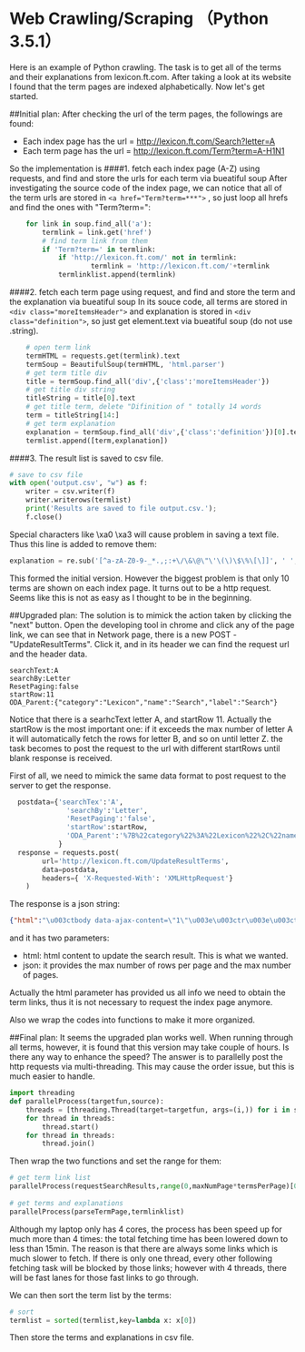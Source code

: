 # Web Crawling/Scraping （Python 3.5.1）

Here is an example of Python crawling. The task is to get all of the terms and their explanations from lexicon.ft.com. After taking a look at its website I found that the term pages are indexed alphabetically. Now let's get started.

##Initial plan:
After checking the url of the term pages, the followings are found:
* Each index page has the url = http://lexicon.ft.com/Search?letter=A
* Each term page has the url = http://lexicon.ft.com/Term?term=A-H1N1

So the implementation is
####1. fetch each index page (A-Z) using requests, and find and store the urls for each term via bueatiful soup
After investigating the source code of the index page, we can notice that all of the term urls are stored in `<a href="Term?term=***">`
, so just loop all hrefs and find the ones with "Term?term=":
```Python
    for link in soup.find_all('a'):
        termlink = link.get('href')
        # find term link from them
        if 'Term?term=' in termlink:
            if 'http://lexicon.ft.com/' not in termlink:
                    termlink = 'http://lexicon.ft.com/'+termlink
            termlinklist.append(termlink)    
```
####2. fetch each term page using request, and find and store the term and the explanation via bueatiful soup
In its souce code, all terms are stored in `<div class="moreItemsHeader">` and explanation is stored in `<div class="definition">`, so just get element.text via bueatiful soup (do not use .string). 
```Python
    # open term link
    termHTML = requests.get(termlink).text
    termSoup = BeautifulSoup(termHTML, 'html.parser')
    # get term title div        
    title = termSoup.find_all('div',{'class':'moreItemsHeader'})
    # get title div string
    titleString = title[0].text
    # get title term, delete "Difinition of " totally 14 words
    term = titleString[14:]
    # get term explanation
    explanation = termSoup.find_all('div',{'class':'definition'})[0].text  
    termlist.append([term,explanation])
```
####3. The result list is saved to csv file. 
```Python
# save to csv file
with open('output.csv', "w") as f:
    writer = csv.writer(f)
    writer.writerows(termlist)    
    print('Results are saved to file output.csv.');
    f.close()
```
Special characters like \xa0 \xa3 will cause problem in saving a text file. Thus this line is added to remove them:
```Python
explanation = re.sub('[^a-zA-Z0-9-_*.,;:+\/\&\@\"\'\(\)\$\%\[\]]', ' ', explanation)
```

This formed the initial version. However the biggest problem is that only 10 terms are shown on each index page. It turns out to be a http request. Seems like this is not as easy as I thought to be in the beginning.

##Upgraded plan:
The solution is to mimick the action taken by clicking the "next" button. Open the developing tool in chrome and click any of the page link, we can see that in Network page, there is a new POST - "UpdateResultTerms". Click it, and in its header we can find the request url and the header data.
```
searchText:A
searchBy:Letter
ResetPaging:false
startRow:11
ODA_Parent:{"category":"Lexicon","name":"Search","label":"Search"}
```
Notice that there is a searhcText letter A, and startRow 11. Actually the startRow is the most important one: if it exceeds the max number of letter A it will automatically fetch the rows for letter B, and so on until letter Z. the task becomes to post the request to the url with different startRows until blank response is received.

First of all, we need to mimick the same data format to post request to the server to get the response.
``` Python
  postdata={'searchTex':'A',
              'searchBy':'Letter',
              'ResetPaging':'false',
              'startRow':startRow,
              'ODA_Parent':'%7B%22category%22%3A%22Lexicon%22%2C%22name%22%3A%22Search%22%2C%22label%22%3A%22Search%22%7D'
            }
  response = requests.post(
        url='http://lexicon.ft.com/UpdateResultTerms',
        data=postdata,
        headers={ 'X-Requested-With': 'XMLHttpRequest'}
    )
```
The response is a json string:
```json
{"html":"\u003ctbody data-ajax-content=\"1\"\u003e\u003ctr\u003e\u003cth\u003e\u003ca href=\"Term?term=absolute-return\" data-oda=\"{&quot;category&quot;:&quot;Link click through&quot;,&quot;name&quot;:&quot;Lexicon Term&quot;,&quot;label&quot;:&quot;Page: Lexicon Search ; Module: Search Results Table&quot;}\"\u003eabsolute return\u003c/a\u003e\u003c/th\u003e\u003ctd\u003eThe term absolute in a mathematical sense refers to the numerical value of a number without its sign. For example, the absolute value of -7...\u003c/td\u003e\u003c/tr\u003e\u003ctr\u003e\u003cth\u003e\u003ca href=\"Term?term=absolute-return-fund\" data-oda=\"{&quot;category&quot;:&quot;Link click through&quot;,&quot;name&quot;:&quot;Lexicon Term&quot;,&quot;label&quot;:&quot;Page: Lexicon Search ; Module: Search Results Table&quot;}\"\u003eabsolute return fund\u003c/a\u003e\u003c/th\u003e\u003ctd\u003eThis fund aims to deliver positive returns in all market conditions, with low volatility.Absolute return funds sprang up following the new...\u003c/td\u003e\u003c/tr\u003e\u003ctr\u003e\u003cth\u003e\u003ca href=\"Term?term=absolute-title\" data-oda=\"{&quot;category&quot;:&quot;Link click through&quot;,&quot;name&quot;:&quot;Lexicon Term&quot;,&quot;label&quot;:&quot;Page: Lexicon Search ; Module: Search Results Table&quot;}\"\u003eabsolute title\u003c/a\u003e\u003c/th\u003e\u003ctd\u003eA right of ownership of land that cannot be doubted and where there is no risk of anyone else claiming to be the owner.  \u003c/td\u003e\u003c/tr\u003e\u003ctr\u003e\u003cth\u003e\u003ca href=\"Term?term=absorb\" data-oda=\"{&quot;category&quot;:&quot;Link click through&quot;,&quot;name&quot;:&quot;Lexicon Term&quot;,&quot;label&quot;:&quot;Page: Lexicon Search ; Module: Search Results Table&quot;}\"\u003eabsorb\u003c/a\u003e\u003c/th\u003e\u003ctd\u003eIf a large organization absorbs a smaller one, it takes control of it and makes it part of the organization.If a business absorbs costs, it...\u003c/td\u003e\u003c/tr\u003e\u003ctr\u003e\u003cth\u003e\u003ca href=\"Term?term=absorption\" data-oda=\"{&quot;category&quot;:&quot;Link click through&quot;,&quot;name&quot;:&quot;Lexicon Term&quot;,&quot;label&quot;:&quot;Page: Lexicon Search ; Module: Search Results Table&quot;}\"\u003eabsorption\u003c/a\u003e\u003c/th\u003e\u003ctd\u003eWhen a larger organization takes control of a smaller one.  \u003c/td\u003e\u003c/tr\u003e\u003ctr\u003e\u003cth\u003e\u003ca href=\"Term?term=absorption-costing\" data-oda=\"{&quot;category&quot;:&quot;Link click through&quot;,&quot;name&quot;:&quot;Lexicon Term&quot;,&quot;label&quot;:&quot;Page: Lexicon Search ; Module: Search Results Table&quot;}\"\u003eabsorption costing\u003c/a\u003e\u003c/th\u003e\u003ctd\u003eA way of calculating the cost of a product, including the cost of producing it and also the general costs of running the business or...\u003c/td\u003e\u003c/tr\u003e\u003ctr\u003e\u003cth\u003e\u003ca href=\"Term?term=absorption-rate\" data-oda=\"{&quot;category&quot;:&quot;Link click through&quot;,&quot;name&quot;:&quot;Lexicon Term&quot;,&quot;label&quot;:&quot;Page: Lexicon Search ; Module: Search Results Table&quot;}\"\u003eabsorption rate\u003c/a\u003e\u003c/th\u003e\u003ctd\u003eThe speed at which new houses, offices etc are sold or rented.  \u003c/td\u003e\u003c/tr\u003e\u003ctr\u003e\u003cth\u003e\u003ca href=\"Term?term=abstract-of-title\" data-oda=\"{&quot;category&quot;:&quot;Link click through&quot;,&quot;name&quot;:&quot;Lexicon Term&quot;,&quot;label&quot;:&quot;Page: Lexicon Search ; Module: Search Results Table&quot;}\"\u003eabstract of title\u003c/a\u003e\u003c/th\u003e\u003ctd\u003eA legal document that proves someone\u0027s right to own a particular property, listing all the documents relating to the ownership of the...\u003c/td\u003e\u003c/tr\u003e\u003ctr\u003e\u003cth\u003e\u003ca href=\"Term?term=abundance-gaps\" data-oda=\"{&quot;category&quot;:&quot;Link click through&quot;,&quot;name&quot;:&quot;Lexicon Term&quot;,&quot;label&quot;:&quot;Page: Lexicon Search ; Module: Search Results Table&quot;}\"\u003eabundance gaps\u003c/a\u003e\u003c/th\u003e\u003ctd\u003eA term used in positive organisational scholarship.\r\nConsider a continuum that depicts a state of normal performance in the middle, a...\u003c/td\u003e\u003c/tr\u003e\u003ctr\u003e\u003cth\u003e\u003ca href=\"Term?term=abusive-tax-shelter\" data-oda=\"{&quot;category&quot;:&quot;Link click through&quot;,&quot;name&quot;:&quot;Lexicon Term&quot;,&quot;label&quot;:&quot;Page: Lexicon Search ; Module: Search Results Table&quot;}\"\u003eabusive tax shelter\u003c/a\u003e\u003c/th\u003e\u003ctd\u003eAn attempt to avoid tax by fraudulent means, for instance by manipulating the value of acquired assets.\u003c/td\u003e\u003c/tr\u003e\u003c/tbody\u003e","json":{"paging":{"rowsPerPage":10,"totalRows":699}}}
```
and it has two parameters:
* html: html content to update the search result. This is what we wanted.
* json: it provides the max number of rows per page and the max number of pages.

Actually the html parameter has provided us all info we need to obtain the term links, thus it is not necessary to request the index page anymore. 

Also we wrap the codes into functions to make it more organized. 

##Final plan:
It seems the upgraded plan works well. When running through all terms, however, it is found that this version may take couple of hours. Is there any way to enhance the speed?
The answer is to parallelly post the http requests via multi-threading. This may cause the order issue, but this is much easier to handle.
```Python
import threading
def parallelProcess(targetfun,source):
    threads = [threading.Thread(target=targetfun, args=(i,)) for i in source]
    for thread in threads:
        thread.start()
    for thread in threads:
        thread.join()
```
Then wrap the two functions and set the range for them:
```Python
# get term link list
parallelProcess(requestSearchResults,range(0,maxNumPage*termsPerPage)[0::termsPerPage])
    
# get terms and explanations
parallelProcess(parseTermPage,termlinklist)
```

Although my laptop only has 4 cores, the process has been speed up for much more than 4 times: the total fetching time has been lowered down to less than 15min. The reason is that there are always some links which is much slower to fetch. If there is only one thread, every other following fetching task will be blocked by those links; however with 4 threads, there will be fast lanes for those fast links to go through.

We can then sort the term list by the terms:
```Python
# sort
termlist = sorted(termlist,key=lambda x: x[0])
```
Then store the terms and explanations in csv file. 




